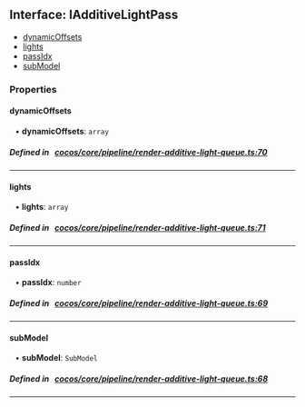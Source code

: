 ## Interface: IAdditiveLightPass

- [dynamicOffsets](#dynamicOffsets)
- [lights](#lights)
- [passIdx](#passIdx)
- [subModel](#subModel)

### Properties

#### dynamicOffsets

<div style="margin-left: 10px;">


• **dynamicOffsets**: ``array``

</div>

##### Defined in &nbsp;   [cocos/core/pipeline/render-additive-light-queue.ts:70](https://github.com/cocos-creator/engine/blob/c7bf6b8a9/cocos/core/pipeline/render-additive-light-queue.ts#L70)&nbsp;
___
#### lights

<div style="margin-left: 10px;">


• **lights**: ``array``

</div>

##### Defined in &nbsp;   [cocos/core/pipeline/render-additive-light-queue.ts:71](https://github.com/cocos-creator/engine/blob/c7bf6b8a9/cocos/core/pipeline/render-additive-light-queue.ts#L71)&nbsp;
___
#### passIdx

<div style="margin-left: 10px;">


• **passIdx**: ``number``

</div>

##### Defined in &nbsp;   [cocos/core/pipeline/render-additive-light-queue.ts:69](https://github.com/cocos-creator/engine/blob/c7bf6b8a9/cocos/core/pipeline/render-additive-light-queue.ts#L69)&nbsp;
___
#### subModel

<div style="margin-left: 10px;">


• **subModel**: ``SubModel``

</div>

##### Defined in &nbsp;   [cocos/core/pipeline/render-additive-light-queue.ts:68](https://github.com/cocos-creator/engine/blob/c7bf6b8a9/cocos/core/pipeline/render-additive-light-queue.ts#L68)&nbsp;
___
